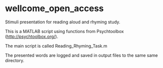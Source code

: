 # wellcome_open_access

Stimuli presentation for reading aloud and rhyming study.

This is a MATLAB script using functions from Psychtoolbox (http://psychtoolbox.org/).

The main script is called Reading_Rhyming_Task.m

The presented words are logged and saved in output files to the same same directory. 
